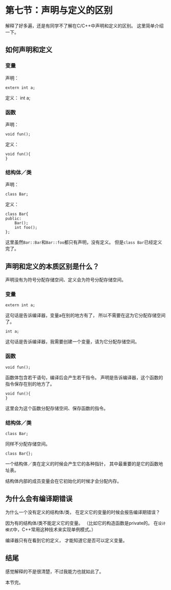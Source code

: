 # 第七节：声明与定义的区别

解释了好多遍，还是有同学不了解在C/C++中声明和定义的区别。
这里简单介绍一下。

## 如何声明和定义

### 变量

声明：

    extern int a;

定义：
    int a;

### 函数

声明：

    void fun();

定义：

    void fun(){
    }

### 结构体／类

声明：

    class Bar;

定义：

    class Bar{
    public:
        Bar();
        int foo();
    };

这里虽然`Bar::Bar`和`Bar::foo`都只有声明，没有定义。
但是`class Bar`已经定义完了。

## 声明和定义的本质区别是什么？

声明没有为符号分配存储空间、定义会为符号分配存储空间。

### 变量

    extern int a;

这句话是告诉编译器，变量a在别的地方有了，
所以不需要在这为它分配存储空间了。

    int a;

这句话是告诉编译器，我需要创建一个变量，请为它分配存储空间。

### 函数

    void fun();

函数体包含若干语句，编译后会产生若干指令。
声明是告诉编译器，这个函数的指令保存在别的地方了。

    void fun(){
    }

这里会为这个函数分配存储空间、保存函数的指令。

### 结构体／类

    class Bar;

同样不分配存储空间。

    class Bar{};

一个结构体／类在定义的时候会产生它的各种指针，
其中最重要的是它的函数地址表。

结构体内部的成员变量会在它初始化的时候才会分配内存。

## 为什么会有编译期错误

为什么一个没有定义的结构体/类，
在定义它的变量的时候会报告编译期错误？

因为有的结构体/类不能定义它的变量。
（比如它的构造函数是private的。
在`设计模式`中，C++常用这种技术来实现单例模式。）

编译器只有在看到它的定义，
才能知道它是否可以定义变量。

## 结尾

感觉解释的不是很清楚，不过我能力也就如此了。

本节完。
